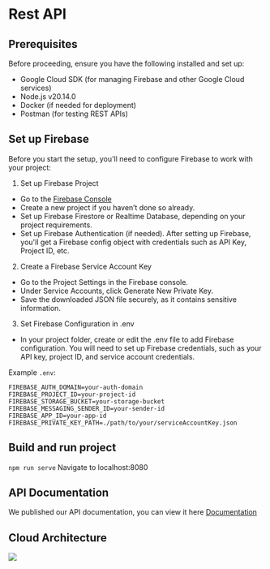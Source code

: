 # Rest API
## Prerequisites
Before proceeding, ensure you have the following installed and set up:

- Google Cloud SDK (for managing Firebase and other Google Cloud services)
- Node.js v20.14.0
- Docker (if needed for deployment)
- Postman (for testing REST APIs)

## Set up Firebase

Before you start the setup, you'll need to configure Firebase to work with your project:

1. Set up Firebase Project
- Go to the <a href="https://console.firebase.google.com">Firebase Console</a>
- Create a new project if you haven’t done so already.
- Set up Firebase Firestore or Realtime Database, depending on your project requirements.
- Set up Firebase Authentication (if needed).
After setting up Firebase, you'll get a Firebase config object with credentials such as API Key, Project ID, etc.
2. Create a Firebase Service Account Key
- Go to the Project Settings in the Firebase console.
- Under Service Accounts, click Generate New Private Key.
- Save the downloaded JSON file securely, as it contains sensitive information.
3. Set Firebase Configuration in .env
- In your project folder, create or edit the .env file to add Firebase configuration. You will need to set up Firebase credentials, such as your API key, project ID, and service account credentials.

Example `.env`:
```FIREBASE_API_KEY=your-api-key
FIREBASE_AUTH_DOMAIN=your-auth-domain
FIREBASE_PROJECT_ID=your-project-id
FIREBASE_STORAGE_BUCKET=your-storage-bucket
FIREBASE_MESSAGING_SENDER_ID=your-sender-id
FIREBASE_APP_ID=your-app-id
FIREBASE_PRIVATE_KEY_PATH=./path/to/your/serviceAccountKey.json
```
## Build and run project
`npm run serve`
Navigate to localhost:8080

## API Documentation
We published our API documentation, you can view it here <a href="https://docs.google.com/spreadsheets/d/1BYoo-XEQEeblnRURM9D6arKkrMlwVrhtl_2smJiRXio/edit?gid=0#gid=0">Documentation</a>

## Cloud Architecture 
<img src="https://cdn.discordapp.com/attachments/1229495124535545978/1315695875829534774/2791f83d-05b7-47ba-8850-e583993aff69.png?ex=675858c5&is=67570745&hm=c4755493b6311c900d2e002305b9b053acd11602eb69c19ccd3072063fba7448&">
